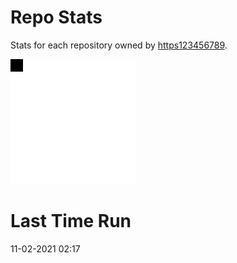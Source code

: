 
# Repo Stats

Stats for each repository owned by [https123456789](<https://github.com/https123456789>).

![test.svg](<test.svg>)
# Last Time Run
11-02-2021 02:17